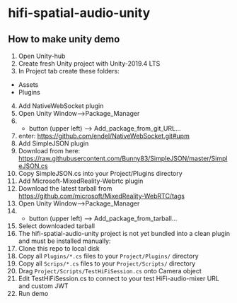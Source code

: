 # hifi-spatial-audio-unity

## How to make unity demo

1. Open Unity-hub
2. Create fresh Unity project with Unity-2019.4 LTS
3. In Project tab create these folders:
  - Assets
  - Plugins
4. Add NativeWebSocket plugin
  1. Open Unity Window-->Package_Manager
  2. + button (upper left) --> Add_package_from_git_URL...
  3. enter: https://github.com/endel/NativeWebSocket.git#upm
5. Add SimpleJSON plugin
  1. Download from here: https://raw.githubusercontent.com/Bunny83/SimpleJSON/master/SimpleJSON.cs
  2. Copy SimpleJSON.cs into your Project/Plugins directory
6. Add Microsoft-MixedReality-Webrtc plugin
  1. Download the latest tarball from https://github.com/microsoft/MixedReality-WebRTC/tags
  2. Open Unity Window-->Package_Manager
  3. + button (upper left) --> Add_package_from_tarball...
  4. Select downloaded tarball
7. The hifi-spatial-audio-unity project is not yet bundled into a clean plugin and must be installed manually:
  1. Clone this repo to local disk
  2. Copy all `Plugins/*.cs` files to your `Project/Plugins/` directory
  3. Copy all `Scrips/*.cs` files to your `Project/Scripts/` directory
8. Drag `Project/Scripts/TestHiFiSession.cs` onto Camera object
9. Edit TestHiFiSession.cs to connect to your test HiFi-audio-mixer URL and custom JWT
10. Run demo
